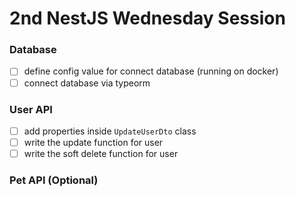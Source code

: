 # 2nd NestJS Wednesday Session

### Database

- [ ] define config value for connect database (running on docker)
- [ ] connect database via typeorm

### User API

- [ ] add properties inside `UpdateUserDto` class
- [ ] write the update function for user
- [ ] write the soft delete function for user

### Pet API (Optional)
